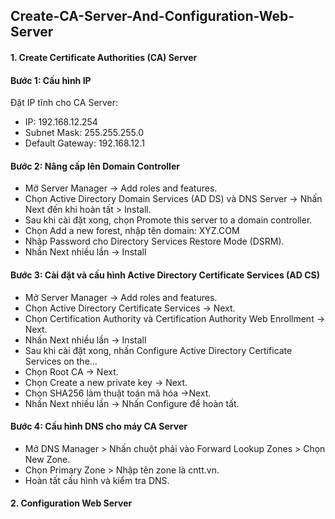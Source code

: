## Create-CA-Server-And-Configuration-Web-Server
<h4>1. Create Certificate Authorities (CA) Server</h4>
<h4>Bước 1: Cấu hình IP</h4>
<p>Đặt IP tĩnh cho CA Server:</p>
<ul>
  <li>IP: 192.168.12.254</li>
  <li>Subnet Mask: 255.255.255.0</li>
  <li>Default Gateway: 192.168.12.1</li>
</ul>
<h4>Bước 2: Nâng cấp lên Domain Controller</h4>
<ul>
  <li>Mở Server Manager -> Add roles and features.</li>
  <li>Chọn Active Directory Domain Services (AD DS) và DNS Server -> Nhấn Next đến khi hoàn tất > Install.</li>
  <li>Sau khi cài đặt xong, chọn Promote this server to a domain controller.</li>
  <li>Chọn Add a new forest, nhập tên domain: XYZ.COM </li>
  <li>Nhập Password cho Directory Services Restore Mode (DSRM).</li>
  <li>Nhấn Next nhiều lần -> Install
</ul>
<h4>Bước 3: Cài đặt và cấu hình Active Directory Certificate Services (AD CS)</h4>
<ul>
  <li>Mở Server Manager -> Add roles and features.</li>
  <li>Chọn Active Directory Certificate Services -> Next.</li>
  <li>Chọn Certification Authority và Certification Authority Web Enrollment -> Next.</li>
  <li>Nhấn Next nhiều lần -> Install
  <li>Sau khi cài đặt xong, nhấn Configure Active Directory Certificate Services on the...</li>
  <li>Chọn Root CA -> Next.</li>
  <li>Chọn Create a new private key -> Next.</li>
  <li>Chọn SHA256 làm thuật toán mã hóa ->Next.</li>
  <li>Nhấn Next nhiều lần -> Nhấn Configure để hoàn tất.</li>
</ul>
<h4>Bước 4: Cấu hình DNS cho máy CA Server</h4>
<ul>
  <li>Mở DNS Manager > Nhấn chuột phải vào Forward Lookup Zones > Chọn New Zone.</li>
  <li>Chọn Primary Zone > Nhập tên zone là cntt.vn.</li>
  <li>Hoàn tất cấu hình và kiểm tra DNS.</li>
</ul>
<h4>2. Configuration Web Server</h4>
